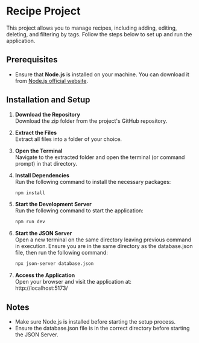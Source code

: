# Recipe Project

This project allows you to manage recipes, including adding, editing, deleting, and filtering by tags. Follow the steps below to set up and run the application.

## Prerequisites

- Ensure that **Node.js** is installed on your machine. You can download it from [Node.js official website](https://nodejs.org/).

## Installation and Setup

1. **Download the Repository**  
   Download the zip folder from the project's GitHub repository.

2. **Extract the Files**  
   Extract all files into a folder of your choice.

3. **Open the Terminal**  
   Navigate to the extracted folder and open the terminal (or command prompt) in that directory.

4. **Install Dependencies**  
   Run the following command to install the necessary packages:  
   ```bash
   npm install

5. **Start the Development Server**  
   Run the following command to start the application:  
   ```bash
   npm run dev
   
6. **Start the JSON Server**  
   Open a new terminal on the same directory leaving previous command in execution. Ensure you are in the same directory as the database.json file, then run the following command:  
   ```bash
   npx json-server database.json
   
7. **Access the Application**  
   Open your browser and visit the application at:  
   http://localhost:5173/

## Notes
  - Make sure Node.js is installed before starting the setup process.
  - Ensure the database.json file is in the correct directory before starting the JSON Server.
